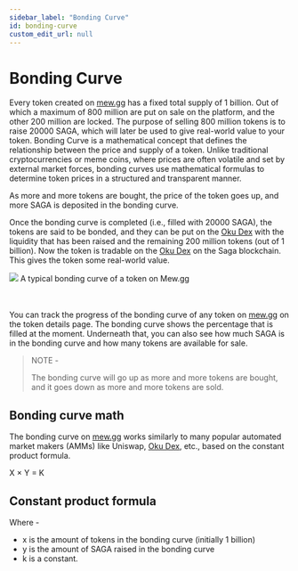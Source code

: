 ```yaml
---
sidebar_label: "Bonding Curve"
id: bonding-curve
custom_edit_url: null
---
```


# Bonding Curve

Every token created on [mew.gg](https://mew.gg) has a fixed total supply of 1 billion. Out of which a maximum of 800 million are put on sale on the platform, and the other 200 million are locked. The purpose of selling 800 million tokens is to raise 20000 SAGA, which will later be used to give real-world value to your token.
Bonding Curve is a mathematical concept that defines the relationship between the price and supply of a token. Unlike traditional cryptocurrencies or meme coins, where prices are often volatile and set by external market forces, bonding curves use mathematical formulas to determine token prices in a structured and transparent manner.

As more and more tokens are bought, the price of the token goes up, and more SAGA is deposited in the bonding curve.

Once the bonding curve is completed (i.e., filled with 20000 SAGA), the tokens are said to be bonded, and they can be put on the [Oku Dex](https://oku.trade/) with the liquidity that has been raised and the remaining 200 million tokens (out of 1 billion). Now the token is tradable on the [Oku Dex](https://oku.trade/) on the Saga blockchain. This gives the token some real-world value.

<div className="flex flex-col items-center">
    <img src="/img/bonding-curve.png"/>
    <span className="font-bold text-[rgb(192,192,192)]">A typical bonding curve of a token on Mew.gg</span>
</div>
<br></br>

You can track the progress of the bonding curve of any token on [mew.gg](https://mew.gg) on the token details page. The bonding curve shows the percentage that is filled at the moment. Underneath that, you can also see how much SAGA is in the bonding curve and how many tokens are available for sale.

> NOTE -
>
> The bonding curve will go up as more and more tokens are bought, and it goes down as more and more tokens are sold.

## Bonding curve math

The bonding curve on [mew.gg](https://mew.gg) works similarly to many popular automated market makers (AMMs) like Uniswap, [Oku Dex](https://oku.trade/), etc., based on the constant product formula.

<div className="h-full w-full cursor-pointer rounded-[.25rem] flex items-center justify-center text-2xl italic font-bold font-sans text-[#FF70D9]">
X × Y = K
</div>

## Constant product formula

Where -

- x is the amount of tokens in the bonding curve (initially 1 billion)
- y is the amount of SAGA raised in the bonding curve
- k is a constant.
